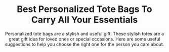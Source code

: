 ---
layout: post
title: Best Personalized Tote Bags To Carry All Your Essentials
subtitle: Personalized tote bags are a stylish and useful gift. These stylish totes are a great gift idea for loved ones or special occasions. Here are some useful suggestions to help you choose the right one for the person you care about.
header-img: "img/post/2023/09/copied/medium_Personalized_tote_bags_e02aea1748.jpg"
header-style: text
permalink: "/personalized-tote-bags/"
catalog: true
tags:
  - Recipients 
  - Men
---     